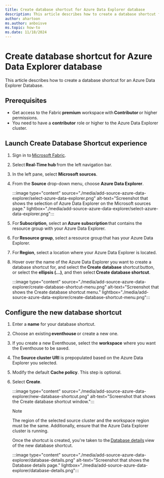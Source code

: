 ```yaml
---
title: Create database shortcut for Azure Data Explorer database
description: This article describes how to create a database shortcut for an Azure Data Explorer database. 
author: ahartoon
ms.author: anboisve
ms.topic: how-to
ms.date: 11/18/2024
---
```


# Create database shortcut for Azure Data Explorer database
This article describes how to create a database shortcut for an Azure Data Explorer Database. 

## Prerequisites

- Get access to the Fabric **premium** workspace with **Contributor** or higher permissions.
- You need to have a **contributor** role or higher to the Azure Data Explorer cluster.  

## Launch Create Database Shortcut experience 

1. Sign in to [Microsoft Fabric](https://fabric.microsoft.com/). 
1. Select **Real-Time hub** from the left navigation bar. 
1. In the left pane, select **Microsoft sources**.
1. From the **Source** drop-down menu, choose **Azure Data Explorer**. 

    :::image type="content" source="./media/add-source-azure-data-explorer/select-azure-data-explorer.png" alt-text="Screenshot that shows the selection of Azure Data Explorer on the Microsoft sources page." lightbox="./media/add-source-azure-data-explorer/select-azure-data-explorer.png":::
1. For **Subscription**, select an **Azure subscription** that contains the resource group with your Azure Data Explorer. 
1. For **Resource group**, select a resource group that has your Azure Data Explorer. 
1. For **Region**, select a location where your Azure Data Explorer is located. 
1. Hover over the name of the Azure Data Explorer you want to create a database shortcut for, and select the **Create database** shortcut button, or select the **ellipsis (...)**, and then select **Create database shortcut**.

    :::image type="content" source="./media/add-source-azure-data-explorer/create-database-shortcut-menu.png" alt-text="Screenshot that shows the Create database shortcut menu." lightbox="./media/add-source-azure-data-explorer/create-database-shortcut-menu.png":::


## Configure the new database shortcut 

1. Enter a **name** for your database shortcut. 
1. Choose an existing **eventhouse** or create a new one. 
1. If you create a new Eventhouse, select the **workspace** where you want the Eventhouse to be saved. 
1. The **Source cluster URI** is prepopulated based on the Azure Data Explorer you selected. 
1. Modify the default **Cache policy**. This step is optional.
1. Select **Create**. 

    :::image type="content" source="./media/add-source-azure-data-explorer/new-database-shortcut.png" alt-text="Screenshot that shows the Create database shortcut window.":::   

    > [!NOTE]
    > The region of the selected source cluster and the workspace region must be the same. Additionally, ensure that the Azure Data Explorer cluster is running. 

     Once the shortcut is created, you're taken to the [Database details](/fabric/real-time-intelligence/create-database#database-details) view of the new database shortcut. 

    :::image type="content" source="./media/add-source-azure-data-explorer/database-details.png" alt-text="Screenshot that shows the Database details page." lightbox="./media/add-source-azure-data-explorer/database-details.png":::   

 